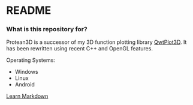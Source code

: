 # README #

### What is this repository for? ###

Protean3D is a successor of my 3D function plotting library [QwtPlot3D](http://qwtplot3d.sourceforge.net).
It has been rewritten using recent C++ and OpenGL features.

Operating Systems:

* Windows
* Linux
* Android
    
[Learn Markdown](https://bitbucket.org/tutorials/markdowndemo)
